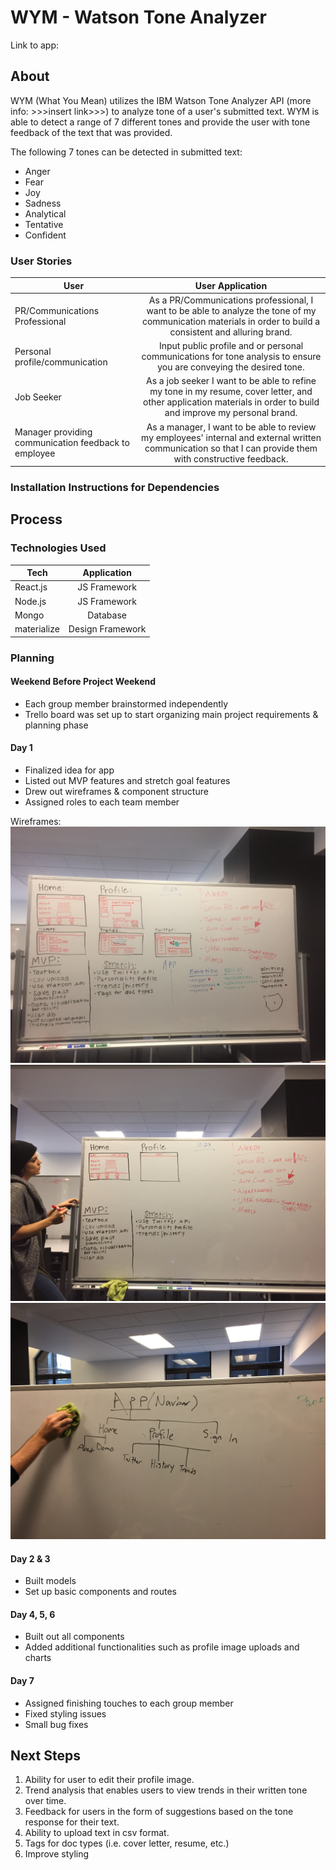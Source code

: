 # WYM - Watson Tone Analyzer

Link to app:

## About

WYM (What You Mean) utilizes the IBM Watson Tone Analyzer API (more info: >>>insert link>>>) to analyze tone of a user's submitted text. WYM is able to detect a range of 7 different tones and provide the user with tone feedback of the text that was provided.

The following 7 tones can be detected in submitted text:
* Anger
* Fear
* Joy
* Sadness
* Analytical
* Tentative
* Confident

### User Stories

| User        | User Application  |        
| ------------|:------------:|
| PR/Communications Professional   | As a PR/Communications professional, I want to be able to analyze the tone of my communication materials in order to build a consistent and alluring brand. |
| Personal profile/communication    | Input public profile and or personal communications for tone analysis to ensure you are conveying the desired tone. |
| Job Seeker       | As a job seeker I want to be able to refine my tone in my resume, cover letter, and other application materials in order to build and improve my personal brand.     |  
| Manager providing communication feedback to employee       | As a manager, I want to be able to review my employees' internal and external written communication so that I can provide them with constructive feedback.    |   


### Installation Instructions for Dependencies

## Process

### Technologies Used

| Tech        | Application  |        
| ------------|:------------:|
| React.js    | JS Framework    |
| Node.js     | JS Framework    |
| Mongo       | Database        |  
| materialize | Design Framework|


### Planning

#### Weekend Before Project Weekend

* Each group member brainstormed independently
* Trello board was set up to start organizing main project requirements & planning phase

#### Day 1

* Finalized idea for app
* Listed out MVP features and stretch goal features
* Drew out wireframes & component structure
* Assigned roles to each team member

Wireframes:
![alt text](public/img/whiteboard1.JPG)
![alt text](public/img/whiteboard2.JPG)
![alt text](public/img/whiteboard3.JPG)

#### Day 2 & 3

* Built models
* Set up basic components and routes

#### Day 4, 5, 6

* Built out all components
* Added additional functionalities such as profile image uploads and charts

#### Day 7

* Assigned finishing touches to each group member
* Fixed styling issues
* Small bug fixes

## Next Steps

1. Ability for user to edit their profile image.
2. Trend analysis that enables users to view trends in their written tone over time.
3. Feedback for users in the form of suggestions based on the tone response for their text.
4. Ability to upload text in csv format.
5. Tags for doc types (i.e. cover letter, resume, etc.)
6. Improve styling
